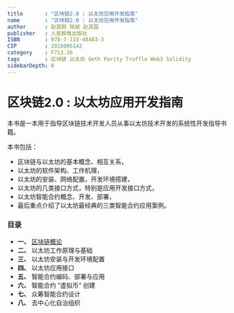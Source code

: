 ```yaml
---
title       : "区块链2.0 : 以太坊应用开发指南"
name        : "区块链2.0 : 以太坊应用开发指南"
author      : 赵其刚 陆斌 赵其国
publisher   : 人民邮电出版社
ISBN        : 978-7-115-48483-3
CIP         : 2018095142
category    : F713.36
tags        : 区块链 以太坊 Geth Parity Truffle Web3 Solidity
sidebarDepth: 0
---
```


区块链2.0 : 以太坊应用开发指南
==========================

<BookInfo/>

本书是一本用于指导区块链技术开发人员从事以太坊技术开发的系统性开发指导书籍。

本书包括：

- 区块链与以太坊的基本概念、相互关系，
- 以太坊的软件架构、工作机理，
- 以太坊的安装、网络配置，开发环境搭建，
- 以太坊的几类接口方式，特别是应用开发接口方式，
- 以太坊智能合约概念、开发、部署，
- 最后重点介绍了以太坊最经典的三类智能合约应用案例。

### 目录

- **一、** [区块链概论](./chapter01.md)
- **二、** 以太坊工作原理与基础
- **三、** 以太坊安装与开发环境配置
- **四、** 以太坊应用接口
- **五、** 智能合约编码、部署与应用
- **六、** 智能合约 ”虚拟币“ 创建
- **七、** 众筹智能合约设计
- **八、** 去中心化自治组织
